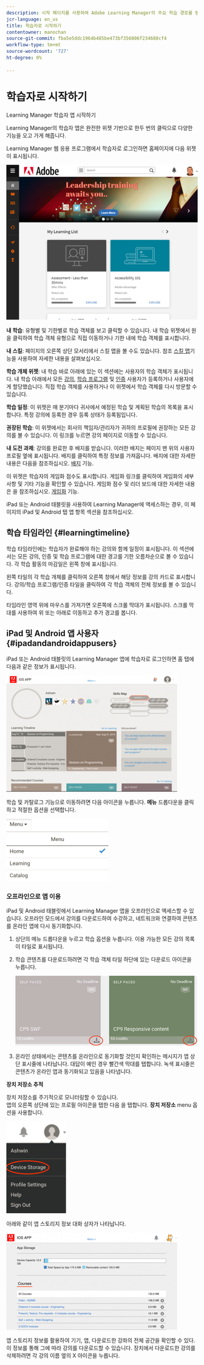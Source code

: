 ```yaml
---
description: 시작 페이지를 사용하여 Adobe Learning Manager의 주요 학습 경로를 탐색합니다.
jcr-language: en_us
title: 학습자로 시작하기
contentowner: manochan
source-git-commit: fba5e5ddc1964b485be473bf356806f234688cf4
workflow-type: tm+mt
source-wordcount: '727'
ht-degree: 0%

---
```




# 학습자로 시작하기

Learning Manager 학습자 앱 시작하기

Learning Manager의 학습자 앱은 완전한 위젯 기반으로 한두 번의 클릭으로 다양한 기능을 오고 가게 해줍니다.

Learning Manager 웹 응용 프로그램에서 학습자로 로그인하면 홈페이지에 다음 위젯이 표시됩니다.

![](assets/l-1.png)

**내 학습**: 유형별 및 기한별로 학습 객체를 보고 클릭할 수 있습니다. 내 학습 위젯에서 원을 클릭하여 학습 객체 유형으로 직접 이동하거나 기한 내에 학습 객체를 표시합니다.

**내 스킬**: 페이지의 오른쪽 상단 모서리에서 스킬 맵을 볼 수도 있습니다. 참조  [스킬 맵](skills-levels.md)기능을 사용하여 자세한 내용을 살펴보십시오.

**학습 개체 위젯**: 내 학습 바로 아래에 있는 이 섹션에는 사용자의 학습 객체가 표시됩니다. 내 학습 아래에서 모든 [강의](courses.md), [학습 프로그램](learning-programs.md) 및 [인증](certifications.md) 사용자가 등록하거나 사용자에게 할당했습니다. 직접 학습 객체를 사용하거나 이 위젯에서 학습 객체를 다시 방문할 수 있습니다.

**학습 일정**: 이 위젯은 매 분기마다 귀사에서 예정된 학습 및 계획된 학습의 목록을 표시합니다. 특정 강의에 등록한 경우 등록 상태가 등록됨입니다.

**권장된 학습**: 이 위젯에서는 회사의 책임자/관리자가 귀하의 프로필에 권장하는 모든 강의를 볼 수 있습니다. 이 링크를 누르면 강의 페이지로 이동할 수 있습니다.

**내 도전 과제**: 강의를 완료한 후 배지를 받습니다. 이러한 배지는 페이지 맨 위의 사용자 프로필 옆에 표시됩니다. 배지를 클릭하여 특정 정보를 가져옵니다. 배지에 대한 자세한 내용은 다음을 참조하십시오.  [배지](badges.md) 기능.

이 위젯은 학습자의 게임화 점수도 표시합니다. 게임화 링크를 클릭하여 게임화의 세부 사항 및 기타 기능을 확인할 수 있습니다. 게임화 점수 및 리더 보드에 대한 자세한 내용은 을 참조하십시오.  [게임화](gamification.md) 기능.

iPad 또는 Android 태블릿을 사용하여 Learning Manager에 액세스하는 경우, 이 페이지의 iPad 및 Android 탭 앱 항목 섹션을 참조하십시오.

## 학습 타임라인 {#learningtimeline}

학습 타임라인에는 학습자가 완료해야 하는 강의와 함께 일정이 표시됩니다. 이 섹션에서는 모든 강의, 인증 및 학습 프로그램에 대한 경고를 기한 오름차순으로 볼 수 있습니다. 각 학습 활동의 마감일은 왼쪽 창에 표시됩니다.

왼쪽 타일의 각 학습 개체를 클릭하여 오른쪽 창에서 해당 정보를 강의 카드로 표시합니다. 강의/학습 프로그램/인증 타일을 클릭하여 각 학습 객체의 전체 정보를 볼 수 있습니다.

타임라인 영역 위에 마우스를 가져가면 오른쪽에 스크롤 막대가 표시됩니다. 스크롤 막대를 사용하여 위 또는 아래로 이동하고 추가 경고를 봅니다.

## iPad 및 Android 앱 사용자 {#ipadandandroidappusers}

iPad 또는 Android 태블릿의 Learning Manager 앱에 학습자로 로그인하면 홈 탭에 다음과 같은 정보가 표시됩니다.

![](assets/screenshot-2015-08-07-12-24-40-e1439211134842.png)

학습 및 카탈로그 기능으로 이동하려면 다음 아이콘을 누릅니다. **메뉴** 드롭다운을 클릭하고 적절한 옵션을 선택합니다.

![](assets/menu-ipad.png)

### 오프라인으로 앱 이용

iPad 및 Android 태블릿에서 Learning Manager 앱을 오프라인으로 액세스할 수 있습니다. 오프라인 모드에서 강의를 다운로드하여 수강하고, 네트워크와 연결하여 콘텐츠를 온라인 앱에 다시 동기화합니다.

1. 상단의 메뉴 드롭다운을 누르고 학습 옵션을 누릅니다. 이용 가능한 모든 강의 목록이 타일로 표시됩니다.
1. 학습 콘텐츠를 다운로드하려면 각 학습 객체 타일 하단에 있는 다운로드 아이콘을 누릅니다.

   ![](assets/download-ipad.png)

1. 온라인 상태에서는 콘텐츠를 온라인으로 동기화할 것인지 확인하는 메시지가 앱 상단 표시줄에 나타납니다. 대답이 예인 경우 빨간색 막대를 탭합니다. 녹색 표시줄은 콘텐츠가 온라인 앱과 동기화되고 있음을 나타냅니다.

**장치 저장소 추적**

장치 저장소를 주기적으로 모니터링할 수 있습니다.\
앱의 오른쪽 상단에 있는 프로필 아이콘을 탭한 다음 을 탭합니다. **장치 저장소** menu 옵션을 사용합니다.

![](assets/device-storage-option-ipad.png)

아래와 같이 앱 스토리지 정보 대화 상자가 나타납니다.

![](assets/device-storage-detailed-e1439211162955.png)

앱 스토리지 정보를 활용하여 기기, 앱, 다운로드한 강좌의 전체 공간을 확인할 수 있다. 이 정보를 통해 그에 따라 강의를 다운로드할 수 있습니다. 장치에서 다운로드한 강의를 삭제하려면 각 강의 이름 옆의 X 아이콘을 누릅니다.
